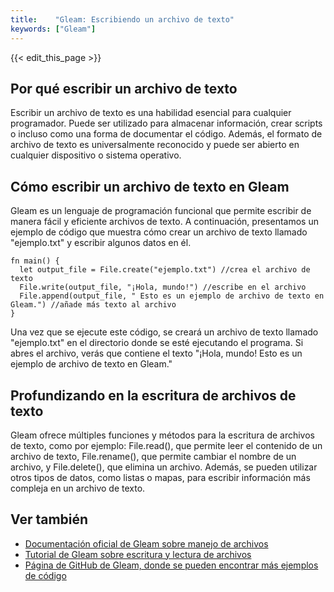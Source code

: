```yaml
---
title:    "Gleam: Escribiendo un archivo de texto"
keywords: ["Gleam"]
---
```


{{< edit_this_page >}}

## Por qué escribir un archivo de texto

Escribir un archivo de texto es una habilidad esencial para cualquier programador. Puede ser utilizado para almacenar información, crear scripts o incluso como una forma de documentar el código. Además, el formato de archivo de texto es universalmente reconocido y puede ser abierto en cualquier dispositivo o sistema operativo.

## Cómo escribir un archivo de texto en Gleam

Gleam es un lenguaje de programación funcional que permite escribir de manera fácil y eficiente archivos de texto. A continuación, presentamos un ejemplo de código que muestra cómo crear un archivo de texto llamado "ejemplo.txt" y escribir algunos datos en él.

```Gleam
fn main() {
  let output_file = File.create("ejemplo.txt") //crea el archivo de texto
  File.write(output_file, "¡Hola, mundo!") //escribe en el archivo
  File.append(output_file, " Esto es un ejemplo de archivo de texto en Gleam.") //añade más texto al archivo
}
```

Una vez que se ejecute este código, se creará un archivo de texto llamado "ejemplo.txt" en el directorio donde se esté ejecutando el programa. Si abres el archivo, verás que contiene el texto "¡Hola, mundo! Esto es un ejemplo de archivo de texto en Gleam." 

## Profundizando en la escritura de archivos de texto

Gleam ofrece múltiples funciones y métodos para la escritura de archivos de texto, como por ejemplo: File.read(), que permite leer el contenido de un archivo de texto, File.rename(), que permite cambiar el nombre de un archivo, y File.delete(), que elimina un archivo. Además, se pueden utilizar otros tipos de datos, como listas o mapas, para escribir información más compleja en un archivo de texto.

## Ver también

- [Documentación oficial de Gleam sobre manejo de archivos](https://gleam.run/documentation/manipulating-files)
- [Tutorial de Gleam sobre escritura y lectura de archivos](https://gleam.run/documentation/manipulating-files/tutorial.html)
- [Página de GitHub de Gleam, donde se pueden encontrar más ejemplos de código](https://github.com/gleam-lang/gleam)